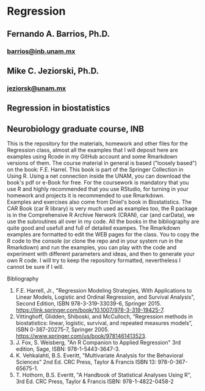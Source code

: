 # Regression  
## Fernando A. Barrios, Ph.D.  
### barrios@inb.unam.mx  
## Mike C. Jeziorski, Ph.D.  
### jeziorsk@unam.mx  
## Regression in biostatistics  
## Neurobiology graduate course, INB  

This is the repository for the materials, homework and other files for the Regression class, almost all the examples that I will deposit here are examples using Rcode in my GitHub account and some Rmarkdown versions of them. The course material in general is based ("loosely based") on the book: F.E. Harrel. This book is part of the Springer Collection in Using R. Using a net connection inside the UNAM, you can download the book's pdf or e-Book for free. For the coursework is mandatory that you use R and highly recommended that you use RStudio, for turning in your homework and projects it is recommended to use Rmarkdown.  
Examples and exercises also come from Dniel's book in Biostatistics.  The CAR Book (car R library) is very much used as examples too, the R package is in the Comprehensive R Archive Nerwork (CRAN), car (and carData), we use the subroutines all over in my code.  All the books in the bibliography are quite good and usefull and full of detailed exampes. 
The Rmarkdown examples are formatted to edit the WEB pages for the class. You to copy the R code to the console (or clone the repo and in your system run in the Rmarkdown) and run the examples, you can play with the code and experiment with different parameters and ideas, and then to generate your own R code. I will try to keep the repository formatted, nevertheless I cannot be sure if I will.  

Bibliography  
1. F.E. Harrell, Jr., "Regression Modeling Strategies, With Applications to Linear Models, Logistic and Ordinal Regression, and Survival Analysis", Second Edition, ISBN 978-3-319-33039-6, Springer 2015. https://link.springer.com/book/10.1007/978-3-319-19425-7.  
2. Vittinghoff, Glidden, Shiboski, and McCulloch, “Regression methods in biostatistics: linear, logistic, survival, and repeated measures models”, ISBN 0-387-20275-7, Springer 2005. https://www.springer.com/us/book/9781461413523.  
3. J. Fox, S. Weisberg, "An R Companion to Applied Regression" 3rd edition, Sage, ISBN: 978-1-5443-3647-3.  
4. K. Vehkalahti, B.S. Everitt, "Multivariate Analysis for the Behavioral Sciences" 2nd Ed. CRC Press, Taylor & Francis ISBN 13: 978-0-367-65675-1.  
5. T. Hothorn, B.S. Everitt, "A Handbook of Statistical Analyses Using R", 3rd Ed. CRC Press, Taylor & Francis ISBN: 978-1-4822-0458-2
